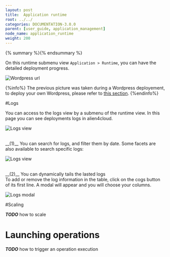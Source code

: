 ```yaml
---
layout: post
title:  Application runtime
root: ../../
categories: DOCUMENTATION-3.0.0
parent: [user_guide, application_management]
node_name: application_runtime
weight: 200
---
```


{% summary %}{% endsummary %}

On this runtime submenu view `Application > Runtime`, you can have the detailed deployment
progress.

![Wordpress url](../../images/user_guide/user_guide_topology_template_runtime.png)

{%info%}
The previous picture was taken during a Wordpress deployement, to deploy your own Wordpress, please refer to [this section](#/documentation/3.0.0/getting_started/getting_started.html).
{%endinfo%}

#Logs

You can access to the logs view by a submenu of the runtime view. In this page you can see deployments logs in alien4cloud.

![Logs view](../../images/user_guide/application/log_view.png)

<br/>
__(1)__ You can search for logs, and filter them by date. Some facets are also available to search specific logs:

![Logs view](../../images/user_guide/application/log_view_filters.png)

<br/>
__(2)__ You can dynamically tails the lasted logs

<br/>
To add or remove the log information in the table, click on the cogs button of its first line. A modal will appear and you will choose your columns.

![Logs modal](../../images/user_guide/application/log_modal.png)

#Scaling

***TODO*** how to scale

# Launching operations
***TODO*** how to trigger an operation execution
